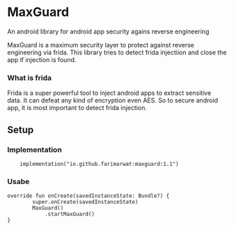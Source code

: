 # MaxGuard
An android library for android app security agains reverse engineering

MaxGuard is a maximum security layer to protect against reverse engineering via frida. This library tries to detect frida injectiion and close the app if injection is found.

### What is frida
Frida is a super powerful tool to inject android apps to extract sensitive data. It can defeat any kind of encryption even AES. So to secure android app, it is most important
to detect frida injection.

## Setup

### Implementation
```
    implementation("io.github.farimarwat:maxguard:1.1")
```

### Usabe
```
override fun onCreate(savedInstanceState: Bundle?) {
        super.onCreate(savedInstanceState)
        MaxGuard()
            .startMaxGuard()
}
```
